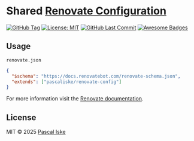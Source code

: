 # Shared [Renovate Configuration](default.json)

[![GitHub Tag](https://img.shields.io/github/tag/pascaliske/renovate-config.svg?style=flat-square)](https://github.com/pascaliske/renovate-config) [![License: MIT](https://img.shields.io/badge/License-MIT-blue.svg?style=flat-square)](https://opensource.org/licenses/MIT) [![GitHub Last Commit](https://img.shields.io/github/last-commit/pascaliske/renovate-config?style=flat-square)](https://github.com/pascaliske/renovate-config) [![Awesome Badges](https://img.shields.io/badge/badges-awesome-green.svg?style=flat-square)](https://github.com/Naereen/badges)

## Usage

`renovate.json`

```json
{
  "$schema": "https://docs.renovatebot.com/renovate-schema.json",
  "extends": ["pascaliske/renovate-config"]
}
```

For more information visit the [Renovate documentation](https://docs.renovatebot.com/config-presets/).

## License

MIT © 2025 [Pascal Iske](https://pascaliske.dev)
